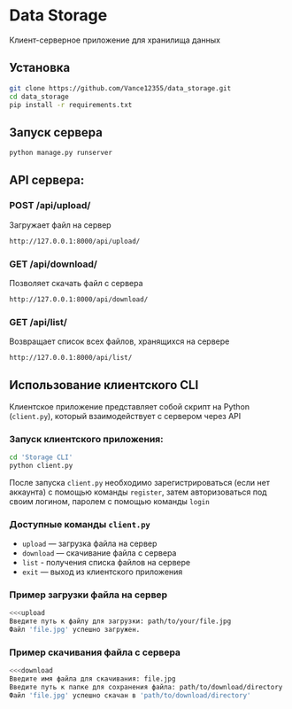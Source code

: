 # Data Storage
Клиент-серверное приложение для хранилища данных

## Установка
```bash
git clone https://github.com/Vance12355/data_storage.git
cd data_storage
pip install -r requirements.txt
```

## Запуск сервера
```bash
python manage.py runserver
```

## API сервера:
### POST /api/upload/
Загружает файл на сервер
```bash
http://127.0.0.1:8000/api/upload/
```
### GET /api/download/
Позволяет скачать файл с сервера
```bash
http://127.0.0.1:8000/api/download/
```
### GET /api/list/
Возвращает список всех файлов, хранящихся на сервере
```bash
http://127.0.0.1:8000/api/list/
```


## Использование клиентского CLI
Клиентское приложение представляет собой скрипт на Python (`client.py`), который взаимодействует с сервером через API

### Запуск клиентского приложения:
```bash
cd 'Storage CLI'
python client.py
```

После запуска `client.py` необходимо зарегистрироваться (если нет аккаунта) c помощью команды `register`, затем авторизоваться под своим логином, паролем с помощью команды `login`

### Доступные команды `client.py`


- `upload` — загрузка файла на сервер
- `download` — скачивание файла с сервера
- `list` - получения списка файлов на сервере
- `exit` — выход из клиентского приложения

### Пример загрузки файла на сервер

```bash
<<<upload
Введите путь к файлу для загрузки: path/to/your/file.jpg
Файл 'file.jpg' успешно загружен.
```

### Пример скачивания файла с сервера

```bash
<<<download
Введите имя файла для скачивания: file.jpg
Введите путь к папке для сохранения файла: path/to/download/directory
Файл 'file.jpg' успешно скачан в 'path/to/download/directory'
```

